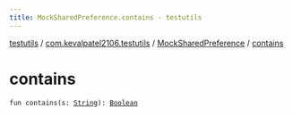```yaml
---
title: MockSharedPreference.contains - testutils
---
```


[testutils](../../index.html) / [com.kevalpatel2106.testutils](../index.html) / [MockSharedPreference](index.html) / [contains](./contains.html)

# contains

`fun contains(s: `[`String`](https://kotlinlang.org/api/latest/jvm/stdlib/kotlin/-string/index.html)`): `[`Boolean`](https://kotlinlang.org/api/latest/jvm/stdlib/kotlin/-boolean/index.html)